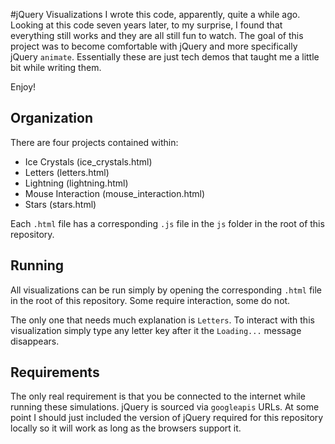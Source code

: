 #jQuery Visualizations
I wrote this code, apparently, quite a while ago. Looking at this code seven years later, to my surprise, I found that everything still works and they are all still fun to watch. The goal of this project was to become comfortable with jQuery and more specifically jQuery `animate`. Essentially these are just tech demos that taught me a little bit while writing them.

Enjoy!

## Organization
There are four projects contained within:
- Ice Crystals (ice_crystals.html)
- Letters (letters.html)
- Lightning (lightning.html)
- Mouse Interaction (mouse_interaction.html)
- Stars (stars.html)

Each `.html` file has a corresponding `.js` file in the `js` folder in the root of this repository.

## Running
All visualizations can be run simply by opening the corresponding `.html` file in the root of this repository. Some require interaction, some do not.

The only one that needs much explanation is `Letters`. To interact with this visualization simply type any letter key after it the `Loading...` message disappears.

## Requirements
The only real requirement is that you be connected to the internet while running these simulations. jQuery is sourced via `googleapis` URLs. At some point I should just included the version of jQuery required for this repository locally so it will work as long as the browsers support it.
